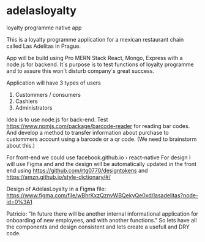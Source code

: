 # adelasloyalty
loyalty programme native app

This is a loyalty programme application for a mexican restaurant chain called Las Adelitas in Prague.

App will be build using Pro MERN Stack React, Mongo, Express with a node.js for backend. It´s purpose is to test functions of loyalty programme and to assure this won´t disturb company´s great success.

Application will have 3 types of users
1. Custommers / consumers
2. Cashiers
3. Administrators

Idea is to use node.js for back-end. Test https://www.npmjs.com/package/barcode-reader for reading bar codes. And develop a method to transfer information about purchase to custommers account using a barcode or a qr code. (We need to brainstorm about this.)

For front-end we could use facebook.github.io › react-native
For design I will use Figma and and the design will be automatically updated in the front end using
https://github.com/rtg0770/designtokens
and
https://amzn.github.io/style-dictionary/#/

Design of AdelasLoyalty in a Figma file: https://www.figma.com/file/wBhrKxzQznvWBQekyQe0xd/lasadelitas?node-id=0%3A1

Patricio: "In future there will be another internal informational application for onboarding of new employees, and with another functions."
So lets have all the components and design consistent and lets create a usefull and DRY code.
